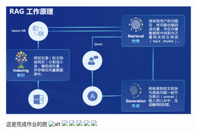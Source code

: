 


<div align="center">

![overview](./imgs/RAG_overview.png)

</div>

这是完成作业的图
![alt](./imgs/cour_1.png)
![](./imgs/cour_2.png)
![](./imgs/cour_3.png)
![](./imgs/cour_4.png)
![](./imgs/cour_5.png)
![](./imgs/cour_6.png)
